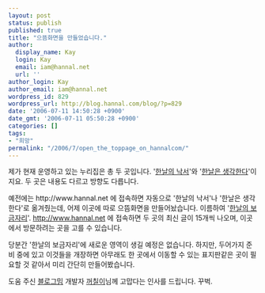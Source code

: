 ```yaml
---
layout: post
status: publish
published: true
title: "으뜸화면을 만들었습니다."
author:
  display_name: Kay
  login: Kay
  email: iam@hannal.net
  url: ''
author_login: Kay
author_email: iam@hannal.net
wordpress_id: 829
wordpress_url: http://blog.hannal.com/blog/?p=829
date: '2006-07-11 14:50:28 +0900'
date_gmt: '2006-07-11 05:50:28 +0900'
categories: []
tags:
- "희망"
permalink: "/2006/7/open_the_toppage_on_hannalcom/"
---
```

<p>제가 현재 운영하고 있는 누리집은 총 두 곳입니다. '<a href="http://blog.hannal.com">한날의 낙서</a>'와 '<a href="http://blog.hannal.com">한날은 생각한다</a>'이지요. 두 곳은 내용도 다르고 방향도 다릅니다.</p>
<p>예전에는 http://www.hannal.net 에 접속하면 자동으로 '한날의 낙서'나 '한날은 생각한다'로 옮겨줬는데, 어제 이곳에 따로 으뜸화면을 만들어놨습니다. 이름하여 '<a href="http://www.hannal.net">한날의 보금자리</a>'. <a href="http://www.hannal.net">http://www.hannal.net</a> 에 접속하면 두 곳의 최신 글이 15개씩 나오며, 이곳에서 방문하려는 곳을 고를 수 있습니다.</p>
<p>당분간 '한날의 보금자리'에 새로운 영역이 생길 예정은 없습니다. 하지만, 두어가지 준비 중에 있고 이것들을 개장하면 아무래도 한 곳에서 이동할 수 있는 표지판같은 곳이 필요할 것 같아서 미리 간단히 만들어봤습니다.</p>
<p>도움 주신 <a href="http://www.blogmeme.com">블로그밈</a> 개발자 <a href="http://www.blogmeme.com/stardust">꺼칠이</a>님께 고맙다는 인사를 드립니다. 꾸벅.</p>
